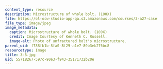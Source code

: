 ```yaml
---
content_type: resource
description: Microstructure of whole bolt. (100X)
file: https://ol-ocw-studio-app-qa.s3.amazonaws.com/courses/3-a27-case-studies-in-forensic-metallurgy-fall-2007/55718267597c90e3f94335171732b20e_3-5.jpg
file_type: image/jpeg
image_metadata:
  caption: Microstructure of whole bolt. (100X)
  credit: Image Courtesy of Kenneth C. Russell.
  image-alt: Photo of unfractured bolt's microstructure.
parent_uid: f788fb1b-8fa0-8f29-a1e7-89b3eb276bc8
resourcetype: Image
title: 3-5.jpg
uid: 55718267-597c-90e3-f943-35171732b20e
---
```


